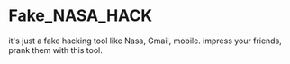 # Fake_NASA_HACK
it's just a fake hacking tool like Nasa, Gmail, mobile. impress your friends, prank them with this tool.
